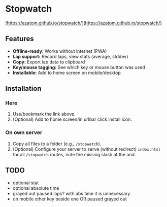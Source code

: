 # Stopwatch

[https://azatom.github.io/stopwatch/](https://azatom.github.io/stopwatch/)

## Features

- **Offline-ready:** Works without internet (PWA)
- **Lap support:** Record laps, view stats (average, stddev)
- **Copy:** Export lap data to clipboard
- **Key/mouse tagging:** See which key or mouse button was used
- **Installable:** Add to home screen on mobile/desktop

## Installation

### Here
1. Use/bookmark the link above.
2. (Optional) Add to home screen/in urlbar click install icon.

### On own server
1. Copy all files to a folder (e.g., `/stopwatch`).
2. (Optional) Configure your server to serve (without redirect) `index.html` for all `/stopwatch` routes, note the missing slash at the and.


## TODO

- optional stat
- optional absolute time
- grayed out paused laps? with abs time it is unnecessary
- on mobile other key beside one OR paused  grayed out